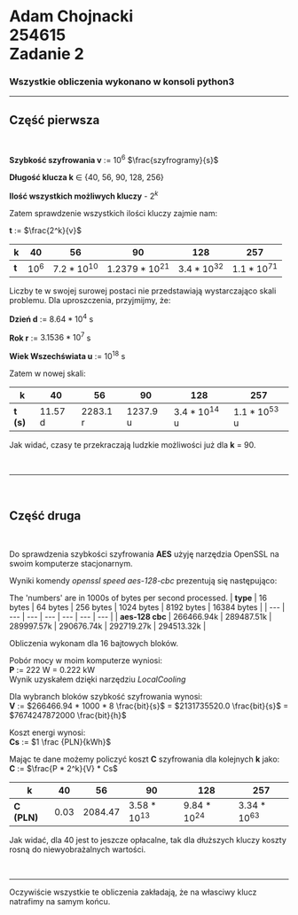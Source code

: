 [comment]: <> (Plik należy wyświetlić przy użyciu interpretera markdown, przepraszam jeśli sprawiło to problem, jeśli trzeba to przepiszę go do innego formatu. Wykonałem go w ramach ćwiczenia posługiwania się tym narzędziem)

# Adam Chojnacki <br> 254615 <br> Zadanie 2

### Wszystkie obliczenia wykonano w konsoli python3

---

## **Część pierwsza**  

<br>

**Szybkość szyfrowania v** := $10^6$ $\frac{szyfrogramy}{s}$

**Długość klucza k** $\in$ {40, 56, 90, 128, 256}

**Ilość wszystkich możliwych kluczy** - $2^k$

Zatem sprawdzenie wszystkich ilości kluczy zajmie nam:

**t** := $\frac{2^k}{v}$


| **k** 	|  40 	| 56   	|  90 	|  128 	| 257   |
|---    |---    |---    | ---   | ---   | ---   |
| **t**    	|   $10^{6}$  	|   $7.2 * 10^{10}$  	|   $1.2379*10^{21}$	|   $3.4*10^{32}$ 	| $1.1*10^{71}$|


Liczby te w swojej surowej postaci nie przedstawiają wystarczająco skali problemu. 
Dla uproszczenia, przyjmijmy, że:

**Dzień d** := $8.64 * 10^4$ s

**Rok r** :=  $3.1536 * 10^7$ s

**Wiek Wszechświata u**  := $10^{18}$ s

Zatem w nowej skali: 

| **k** 	|  40 	| 56   	|  90 	|  128 	| 257   |
|---    |---    |---    | ---   | ---   | ---   |
| **t (s)**    	|   $11.57$ d  	|   $2283.1$ r  	|   $1237.9$ u	|   $3.4*10^{14}$ u	| $1.1*10^{53}$ u|

Jak widać, czasy te przekraczają ludzkie możliwości już dla **k** = 90.

<br>

---

<br>

## **Część druga**

<br>


Do sprawdzenia szybkości szyfrowania **AES** użyję narzędzia OpenSSL na swoim komputerze stacjonarnym.

Wyniki komendy *openssl speed aes-128-cbc* prezentują się następująco:

The 'numbers' are in 1000s of bytes per second processed.
| **type**  | 16 bytes  | 64 bytes  | 256 bytes | 1024 bytes    | 8192 bytes    |  16384 bytes |
| ---   | ---   | ---   | ---   | ---   | ---   | ---   |
| **aes-128 cbc**   | 266466.94k    | 289487.51k    |  289997.57k   |  290676.74k   |  292719.27k   | 294513.32k    |

Obliczenia wykonam dla 16 bajtowych bloków. 

Pobór mocy w moim komputerze wyniosi: <br> **P** := $222$ W = $0.222$ kW <br> Wynik uzyskałem dzięki narzędziu *LocalCooling*

Dla wybranch bloków szybkość szyfrowania wynosi: <br> **V** := $266466.94 * 1000 * 8 \frac{bit}{s}$ = $2131735520.0 \frac{bit}{s}$ = $7674247872000 \frac{bit}{h}$

Koszt energi wynosi: <br> **Cs** := $1 \frac {PLN}{kWh}$

Mając te dane możemy policzyć koszt **C** szyfrowania dla kolejnych **k** jako: <br> **C** := $\frac{P * 2^k}{V} * Cs$

| **k** 	|  40 	| 56   	|  90 	|  128 	| 257   |
|---    |---    |---    | ---   | ---   | ---   |
| **C (PLN)**    	|   $0.03$  	|   $2084.47$  	|   $3.58 * 10^{13}$	|   $9.84 * 10^{24}$ 	| $3.34 * 10^{63}$|

Jak widać, dla 40 jest to jeszcze opłacalne, tak dla dłuższych kluczy koszty rosną do niewyobrażalnych wartości. 

<br> 

---

Oczywiście wszystkie te obliczenia zakładają, że na własciwy klucz natrafimy na samym końcu.
